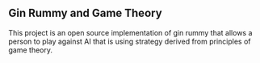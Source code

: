 ## Gin Rummy and Game Theory

This project is an open source implementation of gin rummy that allows a person to play against AI that is using strategy derived from principles of game theory.
